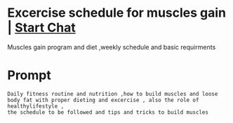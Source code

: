 

# Excercise schedule for muscles gain | [Start Chat](https://gptcall.net/chat.html?data=%7B%22contact%22%3A%7B%22id%22%3A%22a29089fd-41cb-4df3-bb1d-7c1d64743e39%22%2C%22flow%22%3Atrue%7D%7D)
Muscles gain program and diet ,weekly schedule and basic requirments

# Prompt

```
Daily fitness routine and nutrition ,how to build muscles and loose body fat with proper dieting and excercise , also the role of healthylifestyle ,
the schedule to be followed and tips and tricks to build muscles
```





